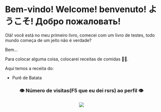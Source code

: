 # Bem-vindo! Welcome! benvenuto! ようこそ! Добро пожаловать!

Olá! você está no meu primeiro livro, comecei com um livro de testes, todo mundo começa de um jeito não é verdade?

Bem...

Para colocar alguma coisa, colocarei receitas de comidas :man_cook:.

Aqui temos a receita do:

- Purê de Batata

### <p align="center">:eye: Número de visitas(F5 que eu dei rsrs) ao perfil :eye:

###  </p><p align="center">  <img alingn="center" src="https://profile-counter.glitch.me/Alusec/count.svg" /></p>